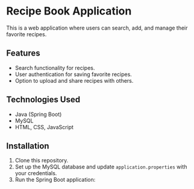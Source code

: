 # Recipe Book Application

This is a web application where users can search, add, and manage their favorite recipes.

## Features
- Search functionality for recipes.
- User authentication for saving favorite recipes.
- Option to upload and share recipes with others.

## Technologies Used
- Java (Spring Boot)
- MySQL
- HTML, CSS, JavaScript

## Installation
1. Clone this repository.
2. Set up the MySQL database and update `application.properties` with your credentials.
3. Run the Spring Boot application:
